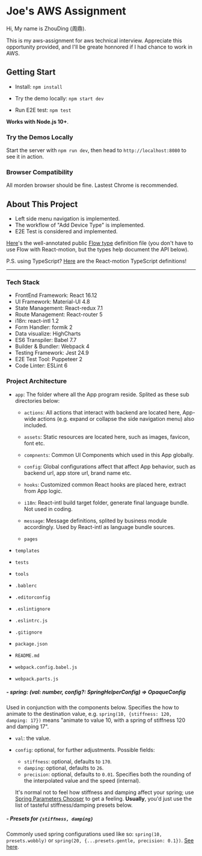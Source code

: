 # Joe's AWS Assignment

Hi, My name is ZhouDing (周鼎).

This is my aws-assignment for aws technical interview. Appreciate this opportunity provided, and I'll be greate honnored if I had chance to work in AWS.

## Getting Start

- Install: `npm install`

- Try the demo locally: `npm start dev`

- Run E2E test: `npm test`

**Works with Node.js 10+**.

### Try the Demos Locally

Start the server with `npm run dev`, then head to `http://localhost:8080` to see it in action.

### Browser Compatibility

All morden browser should be fine. Lastest Chrome is recommended.

## About This Project

- Left side menu navigation is implemented.
- The workflow of "Add Device Type" is implemented.
- E2E Test is considered and implemented.

[Here](https://github.com/chenglou/react-motion/blob/9cb90eca20ecf56e77feb816d101a4a9110c7d70/src/Types.js)'s the well-annotated public [Flow type](http://flowtype.org) definition file (you don't have to use Flow with React-motion, but the types help document the API below).

P.S. using TypeScript? [Here](https://github.com/DefinitelyTyped/DefinitelyTyped/blob/master/types/react-motion/index.d.ts) are the React-motion TypeScript definitions!

---

### Tech Stack

- FrontEnd Framework: React 16.12
- UI Framework: Material-UI 4.8
- State Management: React-redux 7.1
- Route Management: React-router 5
- i18n: react-intl 1.2
- Form Handler: formik 2
- Data visualize: HighCharts
- ES6 Transpiler: Babel 7.7
- Builder & Bundler: Webpack 4
- Testing Framework: Jest 24.9
- E2E Test Tool: Puppeteer 2
- Code Linter: ESLint 6

### Project Architecture

- `app`: The folder where all the App program reside. Splited as these sub directories below:

  - `actions`: All actions that interact with backend are located here, App-wide actions (e.g. expand or collapse the side navigation menu) also included.

  - `assets`: Static resources are located here, such as images, favicon, font etc.

  - `compnents`: Common UI Components which used in this App globally.

  - `config`: Global configurations affect that affect App behavior, such as backend url, app store url, brand name etc.

  - `hooks`: Customized common React hooks are placed here, extract from App logic.

  - `i18n`: React-intl build target folder, generate final language bundle. Not used in coding.

  - `message`: Message definitions, splited by business module accordingly. Used by React-intl as language bundle sources.

  - `pages`




- `templates`
- `tests`
- `tools`
- `.bablerc`
- `.editorconfig`
- `.eslintignore`
- `.eslintrc.js`
- `.gitignore`
- `package.json`
- `README.md`
- `webpack.config.babel.js`
- `webpack.parts.js`

##### - spring: (val: number, config?: SpringHelperConfig) => OpaqueConfig
Used in conjunction with the components below. Specifies the how to animate to the destination value, e.g. `spring(10, {stiffness: 120, damping: 17})` means "animate to value 10, with a spring of stiffness 120 and damping 17".

- `val`: the value.
- `config`: optional, for further adjustments. Possible fields:
  - `stiffness`: optional, defaults to `170`.
  - `damping`: optional, defaults to `26`.
  - `precision`: optional, defaults to `0.01`. Specifies both the rounding of the interpolated value and the speed (internal).

  It's normal not to feel how stiffness and damping affect your spring; use [Spring Parameters Chooser](http://chenglou.github.io/react-motion/demos/demo5-spring-parameters-chooser) to get a feeling. **Usually**, you'd just use the list of tasteful stiffness/damping presets below.

##### - Presets for `{stiffness, damping}`
Commonly used spring configurations used like so: `spring(10, presets.wobbly)` or `spring(20, {...presets.gentle, precision: 0.1})`. [See here](https://github.com/chenglou/react-motion/blob/9cb90eca20ecf56e77feb816d101a4a9110c7d70/src/presets.js).
